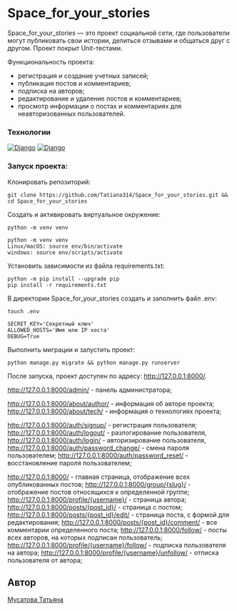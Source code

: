 # Space_for_your_stories

Space_for_your_stories —  это проект социальной сети, где пользователи могут публиковать свои истории, делиться отзывами и общаться друг с другом. Проект покрыт Unit-тестами.

Функциональность проекта:
- регистрация и создание учетных записей;
- публикация постов и комментариев;
- подписка на авторов;
- редактирование и удаление постов и комментариев;
- просмотр информации о постах и комментариях для неавторизованных пользователей.

### Технологии
[![Django](https://img.shields.io/badge/Django-4.2.1-blue?logo=django)](https://www.djangoproject.com/)
[![Django](https://img.shields.io/badge/pytest?logo=Django)](https://pypi.org/project/pytest-django/)


### Запуск проекта:
Клонировать репозиторий:
```
git clone https://github.com/Tatiana314/Space_for_your_stories.git && cd Space_for_your_stories
```
Cоздать и активировать виртуальное окружение:
```
python -m venv venv
```
```
python -m venv venv
Linux/macOS: source env/bin/activate
windows: source env/scripts/activate
```
Установить зависимости из файла requirements.txt:
```
python -m pip install --upgrade pip
pip install -r requirements.txt
```
В директории Space_for_your_stories создать и заполнить файл .env:
```
touch .env

SECRET_KEY='Секретный ключ'
ALLOWED_HOSTS='Имя или IP хоста'
DEBUG=True
```
Выполнить миграции и запустить проект:
```
python manage.py migrate && python manage.py runserver
```
После запуска, проект доступен по адресу: http://127.0.0.1:8000/.

http://127.0.0.1:8000/admin/ - панель администратора;

http://127.0.0.1:8000/about/author/ - информация об авторе проекта;
http://127.0.0.1:8000/about/tech/ - информация о технологиях проекта;

http://127.0.0.1:8000/auth/signup/ - регистрация пользователя;
http://127.0.0.1:8000/auth/logout/ - разлогирование пользователя,
http://127.0.0.1:8000/auth/login/ - авторизирование пользователя,
http://127.0.0.1:8000/auth/password_change/ - смена пароля пользователем;
http://127.0.0.1:8000/auth/password_reset/ - восстановление пароля пользователем;

http://127.0.0.1:8000/ - главная страница, отображение всех опубликованных постов;
http://127.0.0.1:8000/group/{slug}/ - отображение постов относящихся к определенной группе;
http://127.0.0.1:8000/profile/{username}/ - страница автора;
http://127.0.0.1:8000/posts/{post_id}/ - страница с постом;
http://127.0.0.1:8000/posts/{post_id}/edit/ - страница поста, с формой для редактирования;
http://127.0.0.1:8000/posts/{post_id}/comment/ - все комментарии определенного поста;
http://127.0.0.1:8000/follow/ - посты всех авторов, на которых подписан пользователь;
http://127.0.0.1:8000/profile/{username}/follow/ - подписка пользователя на автора;
http://127.0.0.1:8000/profile/{username}/unfollow/ - отписка пользователя от автора;

## Автор
[Мусатова Татьяна](https://github.com/Tatiana314)
